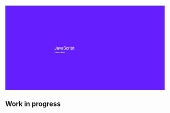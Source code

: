 ![screenshot](https://github.com/Jon-Dickinson/javascript-pattern-library/blob/master/assets/images/screenshot.png)

## Work in progress
